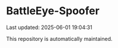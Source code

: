# BattleEye-Spoofer

Last updated: 2025-06-01 19:04:31

This repository is automatically maintained.
